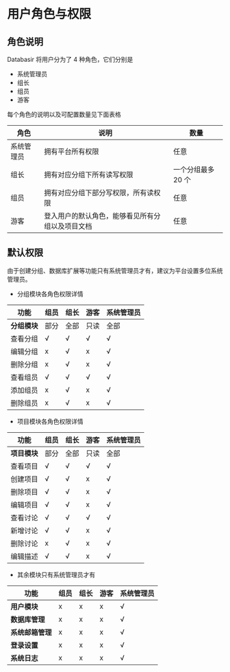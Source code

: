 # 用户角色与权限

## 角色说明

Databasir 将用户分为了 4 种角色，它们分别是

- 系统管理员
- 组长
- 组员
- 游客

每个角色的说明以及可配置数量见下面表格

| 角色       | 说明                                             | 数量               |
| ---------- | ------------------------------------------------ | ------------------ |
| 系统管理员 | 拥有平台所有权限                                 | 任意               |
| 组长       | 拥有对应分组下所有读写权限                       | 一个分组最多 20 个 |
| 组员       | 拥有对应分组下部分写权限，所有读权限             | 任意               |
| 游客       | 登入用户的默认角色，能够看见所有分组以及项目文档 | 任意               |

## 默认权限

由于创建分组、数据库扩展等功能只有系统管理员才有，建议为平台设置多位系统管理员。

- 分组模块各角色权限详情

| 功能       | 组员 | 组长 | 游客 | 系统管理员 |
|----------| ---- | ---- | ---- | ---------- |
| **分组模块** | 部分 | 全部 | 只读 | 全部       |
| 查看分组     | √    | √    | √    | √          |
| 编辑分组     | x    | √    | x    | √          |
| 删除分组     | x    | √    | x    | √          |
| 查看组员     | √    | √    | √    | √          |
| 添加组员     | x    | √    | x    | √          |
| 删除组员     | x    | √    | x    | √          |

- 项目模块各角色权限详情

| 功能       | 组员 | 组长 | 游客 | 系统管理员 |
|----------| ---- | ---- | ---- | ---------- |
| **项目模块** | 部分 | 全部 | 只读 | 全部       |
| 查看项目     | √    | √    | √    | √          |
| 创建项目     | √    | √    | x    | √          |
| 删除项目     | √    | √    | x    | √          |
| 编辑项目     | √    | √    | x    | √          |
| 查看讨论     | √    | √    | √    | √          |
| 新增讨论     | √    | √    | x    | √          |
| 删除讨论     | x    | √    | x    | √          |
| 编辑描述     | √    | √    | x    | √          |

- 其余模块只有系统管理员才有

| 功能       | 组员 | 组长 | 游客 | 系统管理员 |
|----------| ---- | ---- | ---- | ---------- |
| **用户模块** | x    | x    | x    | √          |
| **数据库管理** | x    | x    | x    | √          |
| **系统邮箱管理** | x    | x    | x    | √          |
| **登录设置** | x    | x    | x    | √          |
| **系统日志** | x    | x    | x    | √          |






